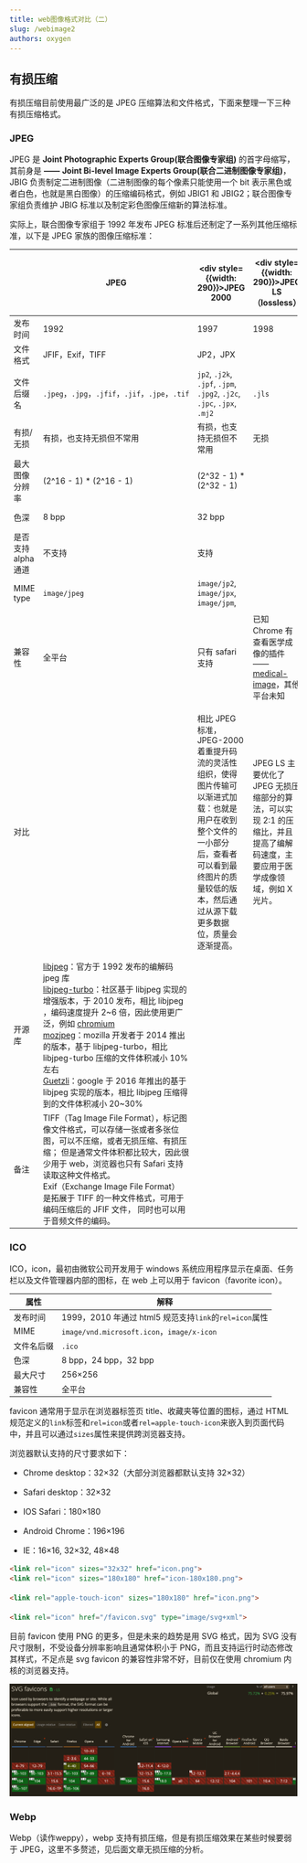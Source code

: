 ```yaml
---
title: web图像格式对比（二）
slug: /webimage2
authors: oxygen
---
```


## 有损压缩

有损压缩目前使用最广泛的是 JPEG 压缩算法和文件格式，下面来整理一下三种有损压缩格式。

<!--truncate-->

### JPEG

JPEG 是 **Joint Photographic Experts Group(联合图像专家组)** 的首字母缩写，其前身是 **——** **Joint Bi-level Image Experts Group(联合二进制图像专家组)**，JBIG 负责制定二进制图像（二进制图像的每个像素只能使用一个 bit 表示黑色或者白色，也就是黑白图像）的压缩编码格式，例如 JBIG1 和 JBIG2；联合图像专家组负责维护 JBIG 标准以及制定彩色图像压缩新的算法标准。

实际上，联合图像专家组于 1992 年发布 JPEG 标准后还制定了一系列其他压缩标准，以下是 JPEG 家族的图像压缩标准：

|                     | JPEG                                                         | <div style={{width: 290}}>JPEG 2000</div>                    | <div style={{width: 290}}>JPEG LS（lossless）</div>          | JPEG XR（extended range）                                    | JPEG XT（extended tone still image）     | <div style={{width: 290}}>JPEG XS（extended extra small）</div> | <div style={{width: 290}}>JPEG XL（extended longterm）</div> |
| ------------------- | ------------------------------------------------------------ | ------------------------------------------------------------ | ------------------------------------------------------------ | ------------------------------------------------------------ | ---------------------------------------- | ------------------------------------------------------------ | ------------------------------------------------------------ |
| 发布时间            | 1992                                                         | 1997                                                         | 1998                                                         | 2011                                                         | 2015                                     | 2019                                                         | 2022                                                         |
| 文件格式            | JFIF，Exif，TIFF                                             | JP2，JPX                                                     |                                                              | JXR                                                          | JFIF                                     | JXS                                                          | JXL                                                          |
| 文件后缀名          | `.jpeg`，`.jpg`，`.jfif`，`.jif`，`.jpe`，`.tif`             | `jp2`, `.j2k`, `.jpf`, `.jpm`, `.jpg2`, `.j2c`, `.jpc`, `.jpx`, `.mj2` | `.jls`                                                       | `.jxr`，`.hdp`，`.wdp `                                      | `.jpeg`，`.jpg`，`.jfif`，`.jif`，`.jpe` | `.jxs`                                                       | `.jxl`                                                       |
| 有损/无损           | 有损，也支持无损但不常用                                     | 有损，也支持无损但不常用                                     | 无损                                                         | 有损/无损                                                    | 无损                                     | 有损                                                         | 有损/无损                                                    |
| 最大图像分辨率      | (2^16 - 1) * (2^16 - 1)                                      | (2^32 - 1) * (2^32 - 1)                                      |                                                              |                                                              |                                          |                                                              | (2^30 - 1) * (2^30 - 1)                                      |
| 色深                | 8 bpp                                                        | 32 bpp                                                       |                                                              | 16 bpp                                                       | 8 bpp                                    | 16 bpp                                                       | 24 bpp，32 bpp                                               |
| 是否支持 alpha 通道 | 不支持                                                       | 支持                                                         |                                                              | 支持                                                         | 支持                                     | 支持                                                         | 支持                                                         |
| MIME type           | `image/jpeg`                                                 | `image/jp2`, `image/jpx`, `image/jpm`,                       |                                                              | `image/jxr`，`image/vnd.ms-photo`                            | `image/jpeg`                             | `image/jxsc`, `video/jxsv`                                   | `image/jxl`                                                  |
| 兼容性              | 全平台                                                       | 只有 safari 支持                                             | 已知 Chrome 有查看医学成像的插件 —— [medical-image](https://chrome.google.com/webstore/detail/dicom-medical-image-reade/phakdkeobphiapdoggpcdilgmjbepnfg?hl=ro)，其他平台未知 | 只有 IE 支持                                                 | 暂无平台使用                             | 暂无平台使用                                                 | 暂无平台支持，但是 chrome 和 firefox 从 90 版本进入测试阶段，可以开启实验性特性 |
| 对比                |                                                              | 相比 JPEG 标准，JPEG-2000 着重提升码流的灵活性组织，使得图片传输可以渐进式加载：也就是用户在收到整个文件的一小部分后，查看者可以看到最终图片的质量较低的版本，然后通过从源下载更多数据位，质量会逐渐提高。 | JPEG LS 主要优化了 JPEG 无损压缩部分的算法，可以实现 2:1 的压缩比，并且提高了编解码速度，主要应用于医学成像领域，例如 X 光片。 | 与 JPEG 相比，JPEG XR 文件格式支持更高的压缩比，以对具有同等质量的图像进行编码。 |                                          | JPEG XS 被称为视觉无损低延迟轻量级图像，主要适用于网络码流传输场景下的图像压缩，因为其具有超高速的编解码压缩算法和高达 10:1 的压缩比，同时其编码器可以根据带宽动态调整压缩比来完美匹配可用带宽，从而减少图像传输延迟时间。 | 目前被图像专家组纳入标准，旨在替代当前的 JPEG 压缩标准，有损压缩相比目前的 JPEG 可以减小约 60% 的体积，同时优化了高压缩比下的图像质量，无损压缩相比 PNG 减少 35% 的体积。 |
| 开源库              | [libjpeg](https://github.com/thorfdbg/libjpeg)：官方于 1992 发布的编解码 jpeg 库<br />[libjpeg-turbo](https://github.com/libjpeg-turbo/libjpeg-turbo)：社区基于 libjpeg 实现的增强版本，于 2010 发布，相比  libjpeg ，编码速度提升 2~6 倍，因此使用更广泛，例如 [chromium](https://chromium.googlesource.com/chromium/deps/libjpeg_turbo/)<br />[mozjpeg](https://github.com/mozilla/mozjpeg)：mozilla 开发者于 2014 推出的版本，基于 libjpeg-turbo，相比 libjpeg-turbo 压缩的文件体积减小 10% 左右<br />[Guetzli](https://github.com/google/guetzli)：google 于 2016 年推出的基于 libjpeg 实现的版本，相比 libjpeg 压缩得到的文件体积减小 20~30% |                                                              |                                                              |                                                              |                                          |                                                              |                                                              |
| 备注                | TIFF（Tag Image File Format），标记图像文件格式，可以存储一张或者多张位图，可以不压缩，或者无损压缩、有损压缩； 但是通常文件体积都比较大，因此很少用于 web，浏览器也只有 Safari 支持读取这种文件格式。<br />Exif（Exchange Image File Format） 是拓展于 TIFF 的一种文件格式，可用于编码压缩后的 JFIF 文件， 同时也可以用于音频文件的编码。 |                                                              |                                                              |                                                              |                                          |                                                              |                                                              |

### ICO

ICO，icon，最初由微软公司开发用于 windows 系统应用程序显示在桌面、任务栏以及文件管理器内部的图标，在 web 上可以用于 favicon（favorite icon）。

| 属性       | 解释                                                   |
| ---------- | ------------------------------------------------------ |
| 发布时间   | 1999，2010 年通过 html5 规范支持`link`的`rel=icon`属性 |
| MIME       | `image/vnd.microsoft.icon`，`image/x-icon`             |
| 文件名后缀 | `.ico`                                                 |
| 色深       | 8 bpp，24 bpp，32 bpp                                  |
| 最大尺寸   | 256×256                                                |
| 兼容性     | 全平台                                                 |

favicon 通常用于显示在浏览器标签页 title、收藏夹等位置的图标，通过 HTML 规范定义的`link`标签和`rel=icon`或者`rel=apple-touch-icon`来嵌入到页面代码中，并且可以通过`sizes`属性来提供跨浏览器支持。

浏览器默认支持的尺寸要求如下：

- Chrome desktop：32×32（大部分浏览器都默认支持 32×32）

- Safari desktop：32×32

- IOS Safari：180×180

- Android Chrome：196×196

- IE：16×16, 32×32, 48×48

```HTML
<link rel="icon" sizes="32x32" href="icon.png">
<link rel="icon" sizes="180x180" href="icon-180x180.png">

<link rel="apple-touch-icon" sizes="180x180" href="icon.png">

<link rel="icon" href="/favicon.svg" type="image/svg+xml">
```

目前 favicon 使用 PNG 的更多，但是未来的趋势是用 SVG 格式，因为 SVG 没有尺寸限制，不受设备分辨率影响且通常体积小于 PNG，而且支持运行时动态修改其样式，不足点是 svg favicon 的兼容性非常不好，目前仅在使用 chromium 内核的浏览器支持。

![image-20220830171340802](../public/images/image-20220830171340802.png)

### Webp

Webp（读作weppy），webp 支持有损压缩，但是有损压缩效果在某些时候要弱于 JPEG，这里不多赘述，见后面文章无损压缩的分析。